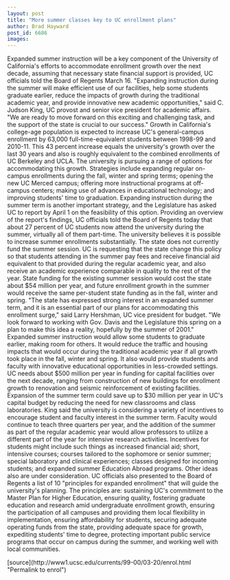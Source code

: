 ```yaml
---
layout: post
title: "More summer classes key to UC enrollment plans"
author: Brad Hayward
post_id: 6686
images:
---
```


<p>
  Expanded summer instruction will be a key component of the University of California's efforts to accommodate enrollment growth over the next decade, assuming that necessary state financial support is provided, UC officials told the Board of Regents March 16. "Expanding instruction during the summer will make efficient use of our facilities, help some students graduate earlier, reduce the impacts of growth during the traditional academic year, and provide innovative new academic opportunities," said C. Judson King, UC provost and senior vice president for academic affairs. "We are ready to move forward on this exciting and challenging task, and the support of the state is crucial to our success." Growth in California's college-age population is expected to increase UC's general-campus enrollment by 63,000 full-time-equivalent students between 1998-99 and 2010-11. This 43 percent increase equals the university's growth over the last 30 years and also is roughly equivalent to the combined enrollments of UC Berkeley and UCLA. The university is pursuing a range of options for accommodating this growth. Strategies include expanding regular on-campus enrollments during the fall, winter and spring terms; opening the new UC Merced campus; offering more instructional programs at off-campus centers; making use of advances in educational technology; and improving students' time to graduation. Expanding instruction during the summer term is another important strategy, and the Legislature has asked UC to report by April 1 on the feasibility of this option. Providing an overview of the report's findings, UC officials told the Board of Regents today that about 27 percent of UC students now attend the university during the summer, virtually all of them part-time. The university believes it is possible to increase summer enrollments substantially. The state does not currently fund the summer session. UC is requesting that the state change this policy so that students attending in the summer pay fees and receive financial aid equivalent to that provided during the regular academic year, and also receive an academic experience comparable in quality to the rest of the year. State funding for the existing summer session would cost the state about $54 million per year, and future enrollment growth in the summer would receive the same per-student state funding as in the fall, winter and spring. "The state has expressed strong interest in an expanded summer term, and it is an essential part of our plans for accommodating this enrollment surge," said Larry Hershman, UC vice president for budget. "We look forward to working with Gov. Davis and the Legislature this spring on a plan to make this idea a reality, hopefully by the summer of 2001." Expanded summer instruction would allow some students to graduate earlier, making room for others. It would reduce the traffic and housing impacts that would occur during the traditional academic year if all growth took place in the fall, winter and spring. It also would provide students and faculty with innovative educational opportunities in less-crowded settings. UC needs about $500 million per year in funding for capital facilities over the next decade, ranging from construction of new buildings for enrollment growth to renovation and seismic reinforcement of existing facilities. Expansion of the summer term could save up to $30 million per year in UC's capital budget by reducing the need for new classrooms and class laboratories. King said the university is considering a variety of incentives to encourage student and faculty interest in the summer term. Faculty would continue to teach three quarters per year, and the addition of the summer as part of the regular academic year would allow professors to utilize a different part of the year for intensive research activities. Incentives for students might include such things as increased financial aid; short, intensive courses; courses tailored to the sophomore or senior summer; special laboratory and clinical experiences; classes designed for incoming students; and expanded summer Education Abroad programs. Other ideas also are under consideration. UC officials also presented to the Board of Regents a list of 10 "principles for expanded enrollment" that will guide the university's planning. The principles are: sustaining UC's commitment to the Master Plan for Higher Education, ensuring quality, fostering graduate education and research amid undergraduate enrollment growth, ensuring the participation of all campuses and providing them local flexibility in implementation, ensuring affordability for students, securing adequate operating funds from the state, providing adequate space for growth, expediting students' time to degree, protecting important public service programs that occur on campus during the summer, and working well with local communities.
</p>
<p>

</p>
[source](http://www1.ucsc.edu/currents/99-00/03-20/enrol.html "Permalink to enrol")
